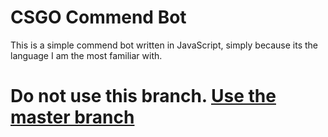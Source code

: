 # CSGO Commend Bot

This is a simple commend bot written in JavaScript, simply because its the language I am the most familiar with.

# Do not use this branch. [Use the master branch](https://github.com/BeepFelix/csgo-commend-bot)
